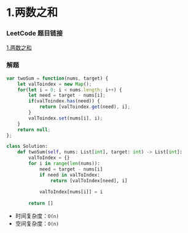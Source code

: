 # 1.两数之和

### LeetCode 题目链接

[1.两数之和](https://leetcode.cn/problems/two-sum/)

### 解题

```js
var twoSum = function(nums, target) {
    let valToindex = new Map();
    for(let i = 0; i < nums.length; i++) {
        let need = target - nums[i];
        if(valToindex.has(need)) {
            return [valToindex.get(need), i];
        }
        valToindex.set(nums[i], i);
    }
    return null;
};
```
```python
class Solution:
    def twoSum(self, nums: List[int], target: int) -> List[int]:
        valToIndex = {}
        for i in range(len(nums)):
            need = target - nums[i]
            if need in valToIndex:
                return [valToIndex[need], i]
            
            valToIndex[nums[i]] = i
        
        return []
```
- 时间复杂度：`O(n)`
- 空间复杂度：`O(n)`
